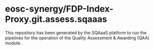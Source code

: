 <!--
SPDX-FileCopyrightText: Copyright contributors to the Software Quality Assurance as a Service (SQAaaS) project <sqaaas@ibergrid.eu>

SPDX-License-Identifier: GPL-3.0-only
-->

# eosc-synergy/FDP-Index-Proxy.git.assess.sqaaas
This repository has been generated by the SQAaaS platform to run the pipelines
for the operation of the
Quality Assessment & Awarding (QAA)
module.